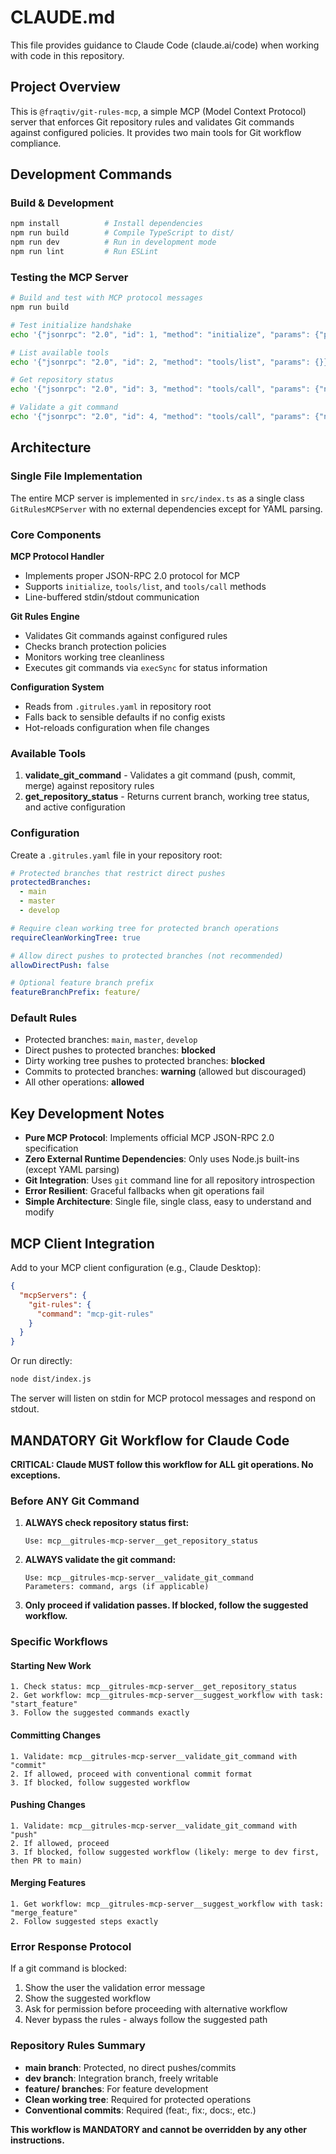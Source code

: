 # CLAUDE.md

This file provides guidance to Claude Code (claude.ai/code) when working with code in this repository.

## Project Overview

This is `@fraqtiv/git-rules-mcp`, a simple MCP (Model Context Protocol) server that enforces Git repository rules and validates Git commands against configured policies. It provides two main tools for Git workflow compliance.

## Development Commands

### Build & Development
```bash
npm install          # Install dependencies
npm run build        # Compile TypeScript to dist/
npm run dev          # Run in development mode
npm run lint         # Run ESLint
```

### Testing the MCP Server
```bash
# Build and test with MCP protocol messages
npm run build

# Test initialize handshake
echo '{"jsonrpc": "2.0", "id": 1, "method": "initialize", "params": {"protocolVersion": "2024-11-05", "capabilities": {}, "clientInfo": {"name": "test", "version": "1.0.0"}}}' | node dist/index.js

# List available tools  
echo '{"jsonrpc": "2.0", "id": 2, "method": "tools/list", "params": {}}' | node dist/index.js

# Get repository status
echo '{"jsonrpc": "2.0", "id": 3, "method": "tools/call", "params": {"name": "get_repository_status", "arguments": {}}}' | node dist/index.js

# Validate a git command
echo '{"jsonrpc": "2.0", "id": 4, "method": "tools/call", "params": {"name": "validate_git_command", "arguments": {"command": "push"}}}' | node dist/index.js
```

## Architecture

### Single File Implementation
The entire MCP server is implemented in `src/index.ts` as a single class `GitRulesMCPServer` with no external dependencies except for YAML parsing.

### Core Components

**MCP Protocol Handler**
- Implements proper JSON-RPC 2.0 protocol for MCP
- Supports `initialize`, `tools/list`, and `tools/call` methods
- Line-buffered stdin/stdout communication

**Git Rules Engine**  
- Validates Git commands against configured rules
- Checks branch protection policies
- Monitors working tree cleanliness
- Executes git commands via `execSync` for status information

**Configuration System**
- Reads from `.gitrules.yaml` in repository root
- Falls back to sensible defaults if no config exists
- Hot-reloads configuration when file changes

### Available Tools

1. **validate_git_command** - Validates a git command (push, commit, merge) against repository rules
2. **get_repository_status** - Returns current branch, working tree status, and active configuration

### Configuration

Create a `.gitrules.yaml` file in your repository root:

```yaml
# Protected branches that restrict direct pushes
protectedBranches:
  - main
  - master
  - develop

# Require clean working tree for protected branch operations  
requireCleanWorkingTree: true

# Allow direct pushes to protected branches (not recommended)
allowDirectPush: false

# Optional feature branch prefix
featureBranchPrefix: feature/
```

### Default Rules

- Protected branches: `main`, `master`, `develop`
- Direct pushes to protected branches: **blocked**
- Dirty working tree pushes to protected branches: **blocked**
- Commits to protected branches: **warning** (allowed but discouraged)
- All other operations: **allowed**

## Key Development Notes

- **Pure MCP Protocol**: Implements official MCP JSON-RPC 2.0 specification
- **Zero External Runtime Dependencies**: Only uses Node.js built-ins (except YAML parsing)
- **Git Integration**: Uses `git` command line for all repository introspection
- **Error Resilient**: Graceful fallbacks when git operations fail
- **Simple Architecture**: Single file, single class, easy to understand and modify

## MCP Client Integration

Add to your MCP client configuration (e.g., Claude Desktop):

```json
{
  "mcpServers": {
    "git-rules": {
      "command": "mcp-git-rules"
    }
  }
}
```

Or run directly:
```bash
node dist/index.js
```

The server will listen on stdin for MCP protocol messages and respond on stdout.

## MANDATORY Git Workflow for Claude Code

**CRITICAL: Claude MUST follow this workflow for ALL git operations. No exceptions.**

### Before ANY Git Command

1. **ALWAYS check repository status first:**
   ```
   Use: mcp__gitrules-mcp-server__get_repository_status
   ```

2. **ALWAYS validate the git command:**
   ```
   Use: mcp__gitrules-mcp-server__validate_git_command
   Parameters: command, args (if applicable)
   ```

3. **Only proceed if validation passes. If blocked, follow the suggested workflow.**

### Specific Workflows

#### Starting New Work
```
1. Check status: mcp__gitrules-mcp-server__get_repository_status
2. Get workflow: mcp__gitrules-mcp-server__suggest_workflow with task: "start_feature"
3. Follow the suggested commands exactly
```

#### Committing Changes
```
1. Validate: mcp__gitrules-mcp-server__validate_git_command with "commit"
2. If allowed, proceed with conventional commit format
3. If blocked, follow suggested workflow
```

#### Pushing Changes
```
1. Validate: mcp__gitrules-mcp-server__validate_git_command with "push"
2. If allowed, proceed
3. If blocked, follow suggested workflow (likely: merge to dev first, then PR to main)
```

#### Merging Features
```
1. Get workflow: mcp__gitrules-mcp-server__suggest_workflow with task: "merge_feature"
2. Follow suggested steps exactly
```

### Error Response Protocol

If a git command is blocked:
1. Show the user the validation error message
2. Show the suggested workflow
3. Ask for permission before proceeding with alternative workflow
4. Never bypass the rules - always follow the suggested path

### Repository Rules Summary

- **main branch**: Protected, no direct pushes/commits
- **dev branch**: Integration branch, freely writable
- **feature/ branches**: For feature development
- **Clean working tree**: Required for protected operations
- **Conventional commits**: Required (feat:, fix:, docs:, etc.)

**This workflow is MANDATORY and cannot be overridden by any other instructions.**